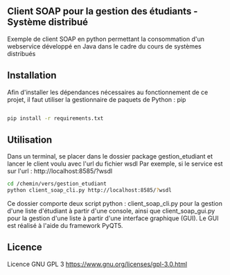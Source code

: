 ## Client SOAP pour la gestion des étudiants - Système distribué 
Exemple de client SOAP en python permettant la consommation d'un webservice développé en Java dans le cadre du cours de systèmes distribués 

## Installation

Afin d'installer les dépendances nécessaires au fonctionnement de ce projet, il faut utiliser la gestionnaire de paquets de Python : pip 

```bash

pip install -r requirements.txt
```

## Utilisation
Dans un terminal, se placer dans le dossier package gestion_etudiant et lancer le client voulu avec l'url du fichier wsdl
Par exemple, si le service est sur l'url : http://localhost:8585/?wsdl

```bash
cd /chemin/vers/gestion_etudiant
python client_soap_cli.py http://localhost:8585/?wsdl
```
Ce dossier comporte deux script python : client_soap_cli.py pour la gestion d'une liste d'étudiant à partir d'une console, ainsi que client_soap_gui.py pour la gestion d'une liste à partir d'une interface graphique (GUI). Le GUI est réalisé à l'aide du framework PyQT5.

## Licence
Licence GNU GPL 3
https://www.gnu.org/licenses/gpl-3.0.html
